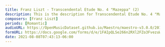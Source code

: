 ```yaml
---
title: Franz Liszt - Transcendental Etude No. 4 "Mazeppa" (2)
description: This is the description for Transcendental Etude No. 4 "Mazeppa" by Franz Liszt
composers: [Franz Liszt]
periods: [Romantic]
audioURL: https://OpenMusicDataset.github.io/Maestro/maestro-v3.0.0/2015/MIDI-Unprocessed_R1_D2-13-20_mid--AUDIO-from_mp3_17_R1_2015_wav--4.midi
formURL: https://docs.google.com/forms/d/e/1FAIpQLSe266n2RXl2FZo3FvezuWHN0saz--0ExVduf72Ze9j7TVcoxw/viewform
date: 2021-08-08T07:43:13-06:00
---
```

